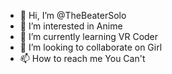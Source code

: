 - 👋 Hi, I’m @TheBeaterSolo
- 👀 I’m interested in Anime
- 🌱 I’m currently learning VR Coder
- 💞️ I’m looking to collaborate on Girl
- 📫 How to reach me You Can't

<!---
TheBeaterSolo/TheBeaterSolo is a ✨ special ✨ repository because its `README.md` (this file) appears on your GitHub profile.
You can click the Preview link to take a look at your changes.
--->
